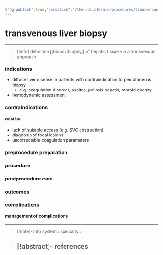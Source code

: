 ```yaml
---
{"dg-publish":true,"permalink":"/the-collaterals/procedures/transvenous-liver-biopsy/"}
---
```



# transvenous liver biopsy
---

> [!info] definition
> [[biopsy\|biopsy]] of hepatic tissue via a transvenous approach


### indications
- diffuse liver disease in patients with contraindication to percutaneous biopsy
	- e.g. coagulation disorder, ascites, peliosis hepatis, morbid obesity
- hemodynamic assessment

### contraindications
#### relative
- lack of suitable access (e.g. SVC obstruction)
- diagnosis of focal lesions
- uncorrectable coagulation parameters

### preprocedure preparation


### procedure


### postprocedure care


### outcomes



### complications


#### management of complications




---

> [!note]- info
> system:: 
> specialty:: 

> [!abstract]- references
> - 


